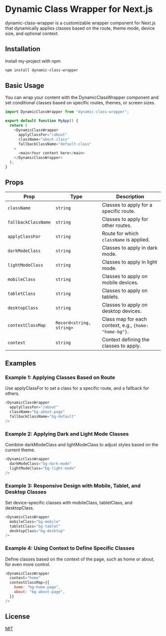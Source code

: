 
# Dynamic Class Wrapper for Next.js

dynamic-class-wrapper is a customizable wrapper component for Next.js that dynamically applies classes based on the route, theme mode, device size, and optional context.
## Installation

Install my-project with npm

```bash
npm install dynamic-class-wrapper
```

## Basic Usage
You can wrap your content with the DynamicClassWrapper component and set conditional classes based on specific routes, themes, or screen sizes.

```javascript
import DynamicClassWrapper from "dynamic-class-wrapper";

export default function MyApp() {
  return (
    <DynamicClassWrapper
      applyClassFor="/about"
      className="about-class"
      fallbackClassName="default-class"
    >
      <main>Your content here</main>
    </DynamicClassWrapper>
  );
}
```


## Props


| Prop             | Type                         | Description                                              |
|------------------|------------------------------|----------------------------------------------------------|
| `className`      | `string`                     | Classes to apply for a specific route.                   |
| `fallbackClassName` | `string`                  | Classes to apply for other routes.                       |
| `applyClassFor`  | `string`                     | Route for which `className` is applied.                  |
| `darkModeClass`  | `string`                     | Classes to apply in dark mode.                           |
| `lightModeClass` | `string`                     | Classes to apply in light mode.                          |
| `mobileClass`    | `string`                     | Classes to apply on mobile devices.                      |
| `tabletClass`    | `string`                     | Classes to apply on tablets.                             |
| `desktopClass`   | `string`                     | Classes to apply on desktop devices.                     |
| `contextClassMap`| `Record<string, string>`     | Class map for each context, e.g., `{home: "home-bg"}`.   |
| `context`        | `string`                     | Context defining the classes to apply.                   |



## Examples

### Example 1: Applying Classes Based on Route
Use applyClassFor to set a class for a specific route, and a fallback for others.

```javascript
<DynamicClassWrapper
  applyClassFor="/about"
  className="bg-about-page"
  fallbackClassName="bg-default"
/>
```

### Example 2: Applying Dark and Light Mode Classes
Combine darkModeClass and lightModeClass to adjust styles based on the current theme.

```javascript
<DynamicClassWrapper
  darkModeClass="bg-dark-mode"
  lightModeClass="bg-light-mode"
/>
```
### Example 3: Responsive Design with Mobile, Tablet, and Desktop Classes
Set device-specific classes with mobileClass, tabletClass, and desktopClass.

```javascript
<DynamicClassWrapper
  mobileClass="bg-mobile"
  tabletClass="bg-tablet"
  desktopClass="bg-desktop"
/>
```
### Example 4: Using Context to Define Specific Classes
Define classes based on the context of the page, such as home or about, for even more control.
```javascript
<DynamicClassWrapper
  context="home"
  contextClassMap={{
    home: "bg-home-page",
    about: "bg-about-page",
  }}
/>
```
## License

[MIT](https://choosealicense.com/licenses/mit/)
